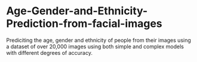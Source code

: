 # Age-Gender-and-Ethnicity-Prediction-from-facial-images
Prediciting the age, gender and ethnicity of people from their images using a dataset of over 20,000 images using both simple and complex models with different degrees of accuracy.
